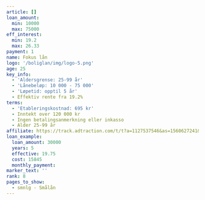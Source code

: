 ```yaml
---
article: []
loan_amount:
  min: 10000
  max: 75000
eff_interest:
  min: 19.2
  max: 26.33
payment: 1
name: Fokus lån
logo: '/boliglan/img/logo-5.png'
age: 25
key_info:
  - 'Aldersgrense: 25-99 år'
  - 'Lånebeløp: 10 000 - 75 000'
  - 'Løpetid: opptil 5 år'
  - Effektiv rente fra 19.2%
terms:
  - 'Etableringskostnad: 695 kr'
  - Inntekt over 120 000 kr
  - Ingen betalingsanmerkning eller inkasso
  - Alder 25-99 år
affiliate: https://track.adtraction.com/t/t?a=1127537546&as=1560627241&t=2&tk=1
loan_example:
  loan_amount: 30000
  years: 5
  effective: 19.75
  cost: 15845
  monthly_payment:
marker_text: ''
rank: 8
pages_to_show:
  - smnlg - Smålån
---
```

